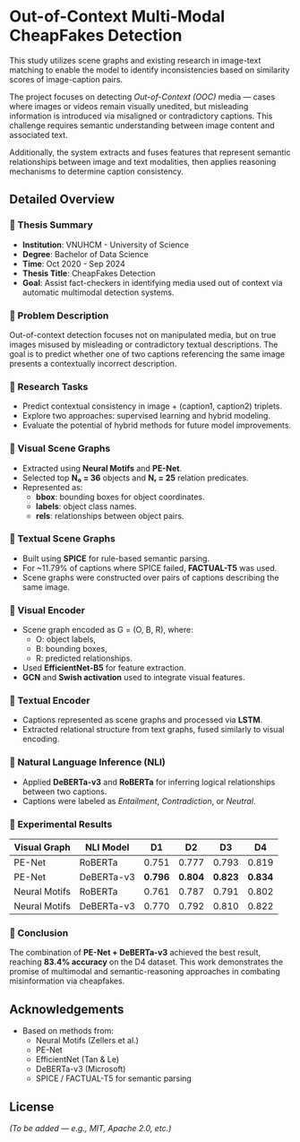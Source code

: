 # Out-of-Context Multi-Modal CheapFakes Detection

This study utilizes scene graphs and existing research in image-text matching to enable the model to identify inconsistencies based on similarity scores of image-caption pairs.

The project focuses on detecting *Out-of-Context (OOC)* media — cases where images or videos remain visually unedited, but misleading information is introduced via misaligned or contradictory captions. This challenge requires semantic understanding between image content and associated text.

Additionally, the system extracts and fuses features that represent semantic relationships between image and text modalities, then applies reasoning mechanisms to determine caption consistency.


## Detailed Overview

### 🔹 Thesis Summary
- **Institution**: VNUHCM - University of Science  
- **Degree**: Bachelor of Data Science  
- **Time**: Oct 2020 - Sep 2024  
- **Thesis Title**: CheapFakes Detection  
- **Goal**: Assist fact-checkers in identifying media used out of context via automatic multimodal detection systems.

### 🔹 Problem Description
Out-of-context detection focuses not on manipulated media, but on true images misused by misleading or contradictory textual descriptions. The goal is to predict whether one of two captions referencing the same image presents a contextually incorrect description.

### 🔹 Research Tasks
- Predict contextual consistency in image + (caption1, caption2) triplets.
- Explore two approaches: supervised learning and hybrid modeling.
- Evaluate the potential of hybrid methods for future model improvements.

### 🔹 Visual Scene Graphs
- Extracted using **Neural Motifs** and **PE-Net**.
- Selected top **N₀ = 36** objects and **Nᵣ = 25** relation predicates.
- Represented as:
  - **bbox**: bounding boxes for object coordinates.
  - **labels**: object class names.
  - **rels**: relationships between object pairs.

### 🔹 Textual Scene Graphs
- Built using **SPICE** for rule-based semantic parsing.
- For ~11.79% of captions where SPICE failed, **FACTUAL-T5** was used.
- Scene graphs were constructed over pairs of captions describing the same image.

### 🔹 Visual Encoder
- Scene graph encoded as G = (O, B, R), where:
  - O: object labels,
  - B: bounding boxes,
  - R: predicted relationships.
- Used **EfficientNet-B5** for feature extraction.
- **GCN** and **Swish activation** used to integrate visual features.

### 🔹 Textual Encoder
- Captions represented as scene graphs and processed via **LSTM**.
- Extracted relational structure from text graphs, fused similarly to visual encoding.

### 🔹 Natural Language Inference (NLI)
- Applied **DeBERTa-v3** and **RoBERTa** for inferring logical relationships between two captions.
- Captions were labeled as *Entailment*, *Contradiction*, or *Neutral*.

### 🔹 Experimental Results

| Visual Graph | NLI Model    | D1     | D2     | D3     | D4     |
|--------------|--------------|--------|--------|--------|--------|
| PE-Net       | RoBERTa      | 0.751  | 0.777  | 0.793  | 0.819  |
| PE-Net       | DeBERTa-v3   | **0.796** | **0.804** | **0.823** | **0.834** |
| Neural Motifs| RoBERTa      | 0.761  | 0.787  | 0.791  | 0.802  |
| Neural Motifs| DeBERTa-v3   | 0.770  | 0.792  | 0.810  | 0.822  |

### 🔹 Conclusion
The combination of **PE-Net + DeBERTa-v3** achieved the best result, reaching **83.4% accuracy** on the D4 dataset. This work demonstrates the promise of multimodal and semantic-reasoning approaches in combating misinformation via cheapfakes.

## Acknowledgements

- Based on methods from:
  - Neural Motifs (Zellers et al.)
  - PE-Net
  - EfficientNet (Tan & Le)
  - DeBERTa-v3 (Microsoft)
  - SPICE / FACTUAL-T5 for semantic parsing

## License

*(To be added — e.g., MIT, Apache 2.0, etc.)*

